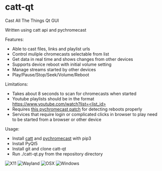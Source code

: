 # catt-qt
Cast All The Things Qt GUI

Written using catt api and pychromecast

Features:
- Able to cast files, links and playlist urls
- Control muliple chromecasts selectable from list
- Get data in real time and shows changes from other devices
- Supports device reboot with initial volume setting
- Manage streams started by other devices
- Play/Pause/Stop/Seek/Volume/Reboot

Limitations:
- Takes about 8 seconds to scan for chromecasts when started
- Youtube playlists should be in the format [https://www.youtube.com/watch?list=<list_id>]()
- Requires [this pychromecast patch](https://github.com/balloob/pychromecast/commit/15655117236b4d856677d5c58a0a29883665003a) for detecting reboots properly
- Services that require login or complicated clicks in browser to play need to be started from a browser or other device

Usage:
- Install [catt](https://github.com/skorokithakis/catt) and [pychromecast](https://github.com/balloob/pychromecast) with pip3
- Install PyQt5
- Install git and clone catt-qt
- Run ./catt-qt.py from the repository directory

![X11](https://github.com/soreau/catt-qt/blob/master/screenshot-x11.png "catt-qt")
![Wayland](https://github.com/soreau/catt-qt/blob/master/screenshot-wayland.png "catt-qt")
![OSX](https://github.com/soreau/catt-qt/blob/master/screenshot-osx.png "catt-qt")
![Windows](https://github.com/soreau/catt-qt/blob/master/screenshot-windows.png "catt-qt")
